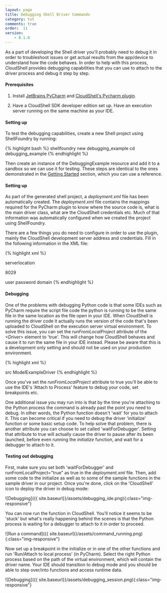 ```yaml
---
layout: page
title: Debugging Shell Driver Commands
category: tut
comments: true
order:  11
version:
    - 8.1.0
---
```

As a part of developing the Shell driver you'll probably need to debug it in order to
troubleshoot issues or get actual results from the app/device to understand how the code behaves.
In order to help with this process, CloudShell provides debugging capabilities that you can
use to attach to the driver process and debug it step by step.

#### Prerequisites

1. Install [JetBrains PyCharm](https://www.jetbrains.com/pycharm/) and
[CloudShell's Pycharm plugin](https://github.com/QualiSystemsLab/CloudShell-PyCharm-Plugin).

2. Have a CloudShell SDK developer edition set up. Have an execution server running on the same machine as your IDE.

#### Setting up

To test the debugging capabilities, create a new Shell project using ShellFoundry by running:

{% highlight bash %}
shellfoundry new debugging_example 
cd debugging_example
{% endhighlight %}

Then create an instance of the DebuggingExample resource and add it to a sandbox so we can use it for testing.
These steps are identical to the ones demonstrated in the [Getting Started]({{site.baseurl}}/shells/getting-started.html) section,
which you can use a reference.

#### Setting up

As part of the generated shell project, a _deployment.xml_ file has been automatically created.
The _deployment.xml_ file contains the mappings required for the PyCharm plugin to know where the source code is,
what is the main driver class, what are the CloudShell credentials etc. Much of that information was automatically configured
when we created the project using ShellFoundry.

There are a few things you do need to configure in order to use the plugin, mainly the CloudShell development server
address and credentials. Fill in the following information in the XML file:

{% highlight xml %}
<!-- The address of the Quali server on which to deploy, mandatory -->
<serverRootAddress>serverlocation</serverRootAddress>

<!-- The port of the Quali server on which to deploy, defaults to "8029" -->
<port>8029</port>
<!-- The server admin username, password and domain to use when deploying -->
<username>user</username>
<password>password</password>
<domain>domain</domain>
{% endhighlight %}

#### Debugging

One of the problems with debugging Python code is that some IDEs such as PyCharm require the script file code the python is running
to be the same file in the same location as the file open in your IDE. When CloudShell is running the driver code it actually
runs the version of the code that's been uploaded to CloudShell on the execution server virtual environment.
To solve this issue, you can set the _runFromLocalProject_ attribute of the _\<Driver>_ element to 'true'. This will change
how CloudShell behaves and cause it to run the same file in your IDE instead. Please be aware that this is a development only
setting and should not be used on your production environment.

{% highlight xml %}

<!-- The drivers to update, holds one or more drivers -->
<drivers>
   <!-- runFromLocalProject - Decides whether to run the driver from the current project directory for debugging purposes, defaults to "false" -->
   <!-- waitForDebugger - When `runFromLocalProject` is enabled, decides whether to wait for a debugger to attach before running any Python driver code, defaults to "false" -->
   <!-- sourceRootFolder - The folder to refer to as the project source root (if specified, the folder will be zipped and deployed instead of the whole project), defaults to the root project folder -->
    <driver runFromLocalProject="true" waitForDebugger="false" sourceRootFolder="src">
        <!-- A list of paths to the driver's files or folders relative to the project's root.
may be a path to a directory, in which case all the files and folders under the directory are added into the driver's zip file.
if the <sources> element is not specified, all the files under the project are added to the driver's zip file -->
        <sources>
             <source>src</source>
        </sources>
        <!-- the driver name of the driver to update -->
        <targetName>ModelExampleDriver</targetName>
    </driver>
</drivers>
{% endhighlight %}

Once you've set the _runFromLocalProject_ attribute to true you'll be able to use the IDE's 'Attach to Process'
feature to debug your code, set breakpoints etc.

One additional issue you may run into is that by the time you're
attaching to the Python process the command is already past the point you need to debug. In other words, the Python function
doesn't 'wait' for you to attach it. This can become critical if you need to debug the driver 'initialize' function
or some basic setup code. To help solve that problem, there is another attribute you can choose to set called 'waitForDebugger'.
Setting that attribute to true will actually cause the driver to pause after its been launched, before even running
the _initialize_ function, and wait for a debugger to attach to it.

#### Testing out debugging

First, make sure you set both 'waitForDebugger' and runFromLocalProject="true" as true in the _deployment.xml_ file.
Then, add some code to the initialize as well as to some of the sample functions in the sample driver in our project.
Once you're done, click on the 'CloudShell' icon to deploy the driver in debug mode:

![Debugging]({{ site.baseurl}}/assets/debugging_ide.png){:class="img-responsive"}

You can now run the function in CloudShell. You'll notice it seems to be 'stuck' but what's really happening behind
the scenes is that the Python process is waiting for a debugger to attach to it in order to proceed.

![Run a command]({{ site.baseurl}}/assets/command_running.png){:class="img-responsive"}

Now set up a breakpoint in the initialize or in one of the other functions and run 'Run/Attach to local process' (in PyCharm).
Select the right Python process based on the path of the virtual environment, which will contain the driver name.
Your IDE should transition to debug mode and you should be able to step over/into functions and access runtime data.

![Debugging]({{ site.baseurl}}/assets/debugging_session.png){:class="img-responsive"}
